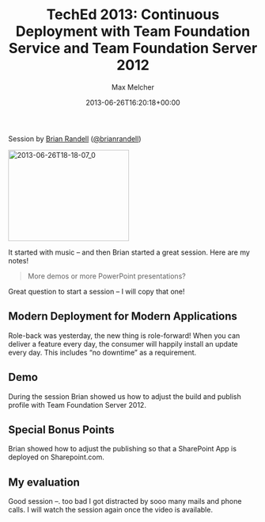 ﻿---
title: 'TechEd 2013: Continuous Deployment with Team Foundation Service and Team Foundation Server 2012'
author: Max Melcher
aliases:
   - "/post/2013-06-26-teched-2013-continuous-deployment-with-team-foundation-service-and-team-foundation-server-2012/"
2013: "06"
type: post
date: 2013-06-26T16:20:18+00:00
url: /2013/06/teched-2013-continuous-deployment-with-team-foundation-service-and-team-foundation-server-2012/
yourls_shorturl:
  - http://melcher.it/s/X
categories:
  - TechEd

---
Session by [Brian Randell][1] ([@brianrandell][2])

[<img style="background-image: none; padding-top: 0px; padding-left: 0px; display: inline; padding-right: 0px; border: 0px;" title="2013-06-26T18-18-07_0" alt="2013-06-26T18-18-07_0" src="http://melcher.it/wp-content/uploads/2013-06-26T18-18-07_0_thumb.jpg" width="244" height="184" border="0" />][3]

It started with music – and then Brian started a great session. Here are my notes!

<!--more-->

> More demos or more PowerPoint presentations?

Great question to start a session – I will copy that one!

## Modern Deployment for Modern Applications

Role-back was yesterday, the new thing is role-forward! When you can deliver a feature every day, the consumer will happily install an update every day. This includes “no downtime” as a requirement.

## Demo

During the session Brian showed us how to adjust the build and publish profile with Team Foundation Server 2012.

## Special Bonus Points

Brian showed how to adjust the publishing so that a SharePoint App is deployed on Sharepoint.com.

## My evaluation

Good session –. too bad I got distracted by sooo many mails and phone calls. I will watch the session again once the video is available.

 [1]: http://channel9.msdn.com/Events/Speakers/Brian-Randell
 [2]: https://twitter.com/brianrandell
 [3]: http://melcher.it/wp-content/uploads/2013-06-26T18-18-07_0.jpg
